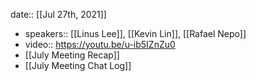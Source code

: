 date:: [[Jul 27th, 2021]]

- speakers:: [[Linus Lee]], [[Kevin Lin]], [[Rafael Nepo]]
- video:: https://youtu.be/u-ib5IZnZu0
- [[July Meeting Recap]]
- [[July Meeting Chat Log]]